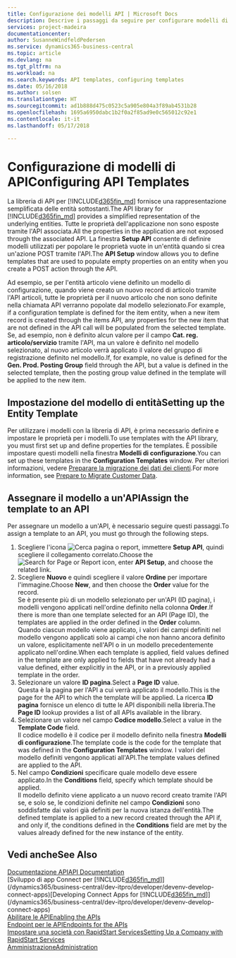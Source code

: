 ```yaml
---
title: Configurazione dei modelli API | Microsoft Docs
description: Descrive i passaggi da seguire per configurare modelli di API per Dynamics 365 Business Central.
services: project-madeira
documentationcenter: 
author: SusanneWindfeldPedersen
ms.service: dynamics365-business-central
ms.topic: article
ms.devlang: na
ms.tgt_pltfrm: na
ms.workload: na
ms.search.keywords: API templates, configuring templates
ms.date: 05/16/2018
ms.author: solsen
ms.translationtype: HT
ms.sourcegitcommit: ad1b888d475c0523c5a905e804a3f89ab4531b28
ms.openlocfilehash: 1695a6950dabc1b2f0a2f85ad9e0c565012c92e1
ms.contentlocale: it-it
ms.lasthandoff: 05/17/2018

---
```


# <a name="configuring-api-templates"></a><span data-ttu-id="55047-103">Configurazione di modelli di API</span><span class="sxs-lookup"><span data-stu-id="55047-103">Configuring API Templates</span></span>
<span data-ttu-id="55047-104">La libreria di API per [!INCLUDE[d365fin_md](includes/d365fin_md.md)] fornisce una rappresentazione semplificata delle entità sottostanti.</span><span class="sxs-lookup"><span data-stu-id="55047-104">The API library for [!INCLUDE[d365fin_md](includes/d365fin_md.md)] provides a simplified representation of the underlying entities.</span></span> <span data-ttu-id="55047-105">Tutte le proprietà dell'applicazione non sono esposte tramite l'API associata.</span><span class="sxs-lookup"><span data-stu-id="55047-105">All the properties in the application are not exposed through the associated API.</span></span> <span data-ttu-id="55047-106">La finestra **Setup API** consente di definire modelli utilizzati per popolare le proprietà vuote in un'entità quando si crea un'azione POST tramite l'API.</span><span class="sxs-lookup"><span data-stu-id="55047-106">The **API Setup** window allows you to define templates that are used to populate empty properties on an entity when you create a POST action through the API.</span></span> 

<span data-ttu-id="55047-107">Ad esempio, se per l'entità articolo viene definito un modello di configurazione, quando viene creato un nuovo record di articolo tramite l'API articoli, tutte le proprietà per il nuovo articolo che non sono definite nella chiamata API verranno popolate dal modello selezionato.</span><span class="sxs-lookup"><span data-stu-id="55047-107">For example, if a configuration template is defined for the item entity, when a new item record is created through the items API, any properties for the new item that are not defined in the API call will be populated from the selected template.</span></span> <span data-ttu-id="55047-108">Se, ad esempio, non è definito alcun valore per il campo **Cat. reg. articolo/servizio** tramite l'API, ma un valore è definito nel modello selezionato, al nuovo articolo verrà applicato il valore del gruppo di registrazione definito nel modello.</span><span class="sxs-lookup"><span data-stu-id="55047-108">If, for example, no value is defined for the **Gen. Prod. Posting Group** field through the API, but a value is defined in the selected template, then the posting group value defined in the template will be applied to the new item.</span></span> 

## <a name="setting-up-the-entity-template"></a><span data-ttu-id="55047-109">Impostazione del modello di entità</span><span class="sxs-lookup"><span data-stu-id="55047-109">Setting up the Entity Template</span></span>
<span data-ttu-id="55047-110">Per utilizzare i modelli con la libreria di API, è prima necessario definire e impostare le proprietà per i modelli.</span><span class="sxs-lookup"><span data-stu-id="55047-110">To use templates with the API library, you must first set up and define properties for the templates.</span></span> <span data-ttu-id="55047-111">È possibile impostare questi modelli nella finestra **Modelli di configurazione**.</span><span class="sxs-lookup"><span data-stu-id="55047-111">You can set up these templates in the **Configuration Templates** window.</span></span> <span data-ttu-id="55047-112">Per ulteriori informazioni, vedere [Preparare la migrazione dei dati dei clienti](admin-use-templates-to-prepare-customer-data-for-migration.md).</span><span class="sxs-lookup"><span data-stu-id="55047-112">For more information, see [Prepare to Migrate Customer Data](admin-use-templates-to-prepare-customer-data-for-migration.md).</span></span> 

## <a name="assign-the-template-to-an-api"></a><span data-ttu-id="55047-113">Assegnare il modello a un'API</span><span class="sxs-lookup"><span data-stu-id="55047-113">Assign the template to an API</span></span>

<span data-ttu-id="55047-114">Per assegnare un modello a un'API, è necessario seguire questi passaggi.</span><span class="sxs-lookup"><span data-stu-id="55047-114">To assign a template to an API, you must go through the following steps.</span></span>

1. <span data-ttu-id="55047-115">Scegliere l'icona ![Cerca pagina o report](media/ui-search/search_small.png "icona Cerca pagina o report"), immettere **Setup API**, quindi scegliere il collegamento correlato.</span><span class="sxs-lookup"><span data-stu-id="55047-115">Choose the ![Search for Page or Report](media/ui-search/search_small.png "Search for Page or Report icon") icon, enter **API Setup**, and choose the related link.</span></span>
2. <span data-ttu-id="55047-116">Scegliere **Nuovo** e quindi scegliere il valore **Ordine** per importare l'immagine.</span><span class="sxs-lookup"><span data-stu-id="55047-116">Choose **New**, and then choose the **Order** value for the record.</span></span>  
<span data-ttu-id="55047-117">Se è presente più di un modello selezionato per un'API (ID pagina), i modelli vengono applicati nell'ordine definito nella colonna **Order**.</span><span class="sxs-lookup"><span data-stu-id="55047-117">If there is more than one template selected for an API (Page ID), the templates are applied in the order defined in the **Order** column.</span></span>   
<span data-ttu-id="55047-118">Quando ciascun modello viene applicato, i valori dei campi definiti nel modello vengono applicati solo ai campi che non hanno ancora definito un valore, esplicitamente nell'API o in un modello precedentemente applicato nell'ordine.</span><span class="sxs-lookup"><span data-stu-id="55047-118">When each template is applied, field values defined in the template are only applied to fields that have not already had a value defined, either explicitly in the API, or in a previously applied template in the order.</span></span> 
3. <span data-ttu-id="55047-119">Selezionare un valore **ID pagina**.</span><span class="sxs-lookup"><span data-stu-id="55047-119">Select a **Page ID** value.</span></span>  
<span data-ttu-id="55047-120">Questa è la pagina per l'API a cui verrà applicato il modello.</span><span class="sxs-lookup"><span data-stu-id="55047-120">This is the page for the API to which the template will be applied.</span></span> <span data-ttu-id="55047-121">La ricerca **ID pagina** fornisce un elenco di tutte le API disponibili nella libreria.</span><span class="sxs-lookup"><span data-stu-id="55047-121">The **Page ID** lookup provides a list of all APIs available in the library.</span></span>
4. <span data-ttu-id="55047-122">Selezionare un valore nel campo **Codice modello**.</span><span class="sxs-lookup"><span data-stu-id="55047-122">Select a value in the **Template Code** field.</span></span>  
<span data-ttu-id="55047-123">Il codice modello è il codice per il modello definito nella finestra **Modelli di configurazione**.</span><span class="sxs-lookup"><span data-stu-id="55047-123">The template code is the code for the template that was defined in the **Configuration Templates** window.</span></span> <span data-ttu-id="55047-124">I valori del modello definiti vengono applicati all'API.</span><span class="sxs-lookup"><span data-stu-id="55047-124">The template values defined are applied to the API.</span></span> 
5. <span data-ttu-id="55047-125">Nel campo **Condizioni** specificare quale modello deve essere applicato.</span><span class="sxs-lookup"><span data-stu-id="55047-125">In the **Conditions** field, specify which template should be applied.</span></span>  
<span data-ttu-id="55047-126">Il modello definito viene applicato a un nuovo record creato tramite l'API se, e solo se, le condizioni definite nel campo **Condizioni** sono soddisfatte dai valori già definiti per la nuova istanza dell'entità.</span><span class="sxs-lookup"><span data-stu-id="55047-126">The defined template is applied to a new record created through the API if, and only if, the conditions defined in the **Conditions** field are met by the values already defined for the new instance of the entity.</span></span>

## <a name="see-also"></a><span data-ttu-id="55047-127">Vedi anche</span><span class="sxs-lookup"><span data-stu-id="55047-127">See Also</span></span>
[<span data-ttu-id="55047-128">Documentazione API</span><span class="sxs-lookup"><span data-stu-id="55047-128">API Documentation</span></span>](/dynamics-nav/fin-graph)  
<span data-ttu-id="55047-129">[Sviluppo di app Connect per [!INCLUDE[d365fin_md](includes/d365fin_md.md)]](/dynamics365/business-central/dev-itpro/developer/devenv-develop-connect-apps)</span><span class="sxs-lookup"><span data-stu-id="55047-129">[Developing Connect Apps for [!INCLUDE[d365fin_md](includes/d365fin_md.md)]](/dynamics365/business-central/dev-itpro/developer/devenv-develop-connect-apps)</span></span>  
[<span data-ttu-id="55047-130">Abilitare le API</span><span class="sxs-lookup"><span data-stu-id="55047-130">Enabling the APIs</span></span>](/dynamics-nav/enabling-apis-for-dynamics-nav)  
[<span data-ttu-id="55047-131">Endpoint per le API</span><span class="sxs-lookup"><span data-stu-id="55047-131">Endpoints for the APIs</span></span>](/dynamics-nav/endpoints-apis-for-dynamics)  
[<span data-ttu-id="55047-132">Impostare una società con RapidStart Services</span><span class="sxs-lookup"><span data-stu-id="55047-132">Setting Up a Company with RapidStart Services</span></span>](admin-set-up-a-company-with-rapidstart.md)  
[<span data-ttu-id="55047-133">Amministrazione</span><span class="sxs-lookup"><span data-stu-id="55047-133">Administration</span></span>](admin-setup-and-administration.md)

